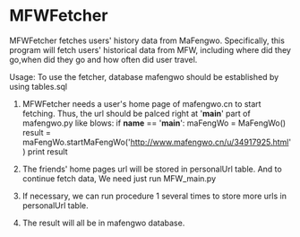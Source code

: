 MFWFetcher
==============

MFWFetcher fetches users' history data from MaFengwo.
Specifically, this program will fetch users' historical data from MFW, including where did they go,when did they go and how often did user travel.

Usage:
   To use the fetcher, database mafengwo should be established by using tables.sql
   
   1. MFWFetcher needs a user's home page of mafengwo.cn to start fetching. Thus, the url should be palced right at '__main__' part of mafengwo.py like blows:
   if __name__ == '__main__':
    maFengWo = MaFengWo()
    result = maFengWo.startMaFengWo('http://www.mafengwo.cn/u/34917925.html')
    print result
  
   2. The friends' home pages url will be stored in personalUrl table. And to continue fetch data, We need just run 
      MFW_main.py
    
   3. If necessary, we can run procedure 1 several times to store more urls in personalUrl table.
   4. The result will all be in mafengwo database.
